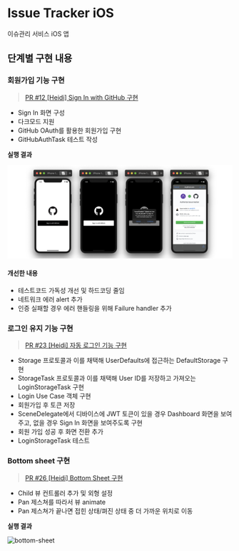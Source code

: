 # Issue Tracker iOS

이슈관리 서비스 iOS 앱

## 단계별 구현 내용

### 회원가입 기능 구현

> [PR #12 [Heidi] Sign In with GitHub 구현][pr12]

* Sign In 화면 구성
* 다크모드 지원
* GitHub OAuth를 활용한 회원가입 구현
* GitHubAuthTask 테스트 작성

**실행 결과**

![oauth](ScreenShots/oauth.png)

#### 개선한 내용

* 테스트코드 가독성 개선 및 하드코딩 줄임
* 네트워크 에러 alert 추가
* 인증 실패할 경우 에러 핸들링을 위해 Failure handler 추가

### 로그인 유지 기능 구현

> [PR #23 [Heidi] 자동 로그인 기능 구현][pr23]

* Storage 프로토콜과 이를 채택해 UserDefaults에 접근하는 DefaultStorage 구현
* StorageTask 프로토콜과 이를 채택해 User ID를 저장하고 가져오는 LoginStorageTask 구현
* Login Use Case 객체 구현
* 회원가입 후 토큰 저장
* SceneDelegate에서 디바이스에 JWT 토큰이 있을 경우 Dashboard 화면을 보여주고, 없을 경우 Sign In 화면을 보여주도록 구현
* 회원 가입 성공 후 화면 전환 추가
* LoginStorageTask 테스트

### Bottom sheet 구현

> [PR #26 [Heidi] Bottom Sheet 구현][pr26]

* Child 뷰 컨트롤러 추가 및 외형 설정
* Pan 제스쳐를 따라서 뷰 animate
* Pan 제스쳐가 끝나면 접힌 상태/펴진 상태 중 더 가까운 위치로 이동

**실행 결과**

![bottom-sheet](ScreenShots/bottom-sheet.gif)


[pr12]: https://github.com/codesquad-member-2020/issue-tracker-11/pull/12
[pr23]: https://github.com/codesquad-member-2020/issue-tracker-11/pull/23
[pr26]: https://github.com/codesquad-member-2020/issue-tracker-11/pull/26




